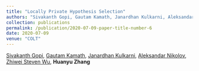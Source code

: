 ```yaml
---
title: "Locally Private Hypothesis Selection"
authors: "Sivakanth Gopi, Gautam Kamath, Janardhan Kulkarni, Aleksandar Nikolov, Zhiwei Steven Wu, <b>Huanyu Zhang</b>, accepted by <b>COLT 2020</b>"
collection: publications
permalink: /publication/2020-07-09-paper-title-number-6
date: 2020-07-09
venue: "COLT"
---
```



[Sivakanth Gopi](https://www.microsoft.com/en-us/research/people/sigopi/), [Gautam Kamath](http://www.gautamkamath.com), [Janardhan Kulkarni](https://www.microsoft.com/en-us/research/people/jakul/), [Aleksandar Nikolov](http://www.cs.toronto.edu/~anikolov/), [Zhiwei Steven Wu](https://zstevenwu.com), <b>Huanyu Zhang</b>
